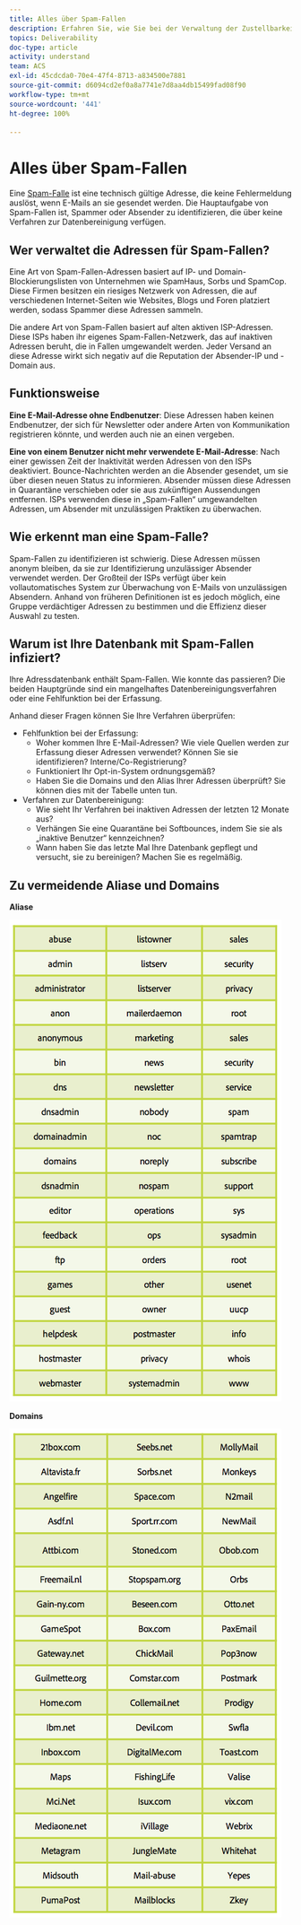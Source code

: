 ```yaml
---
title: Alles über Spam-Fallen
description: Erfahren Sie, wie Sie bei der Verwaltung der Zustellbarkeit Spam-Fallen identifizieren und vermeiden können.
topics: Deliverability
doc-type: article
activity: understand
team: ACS
exl-id: 45cdcda0-70e4-47f4-8713-a834500e7881
source-git-commit: d6094cd2ef0a8a7741e7d8aa4db15499fad08f90
workflow-type: tm+mt
source-wordcount: '441'
ht-degree: 100%

---
```


# Alles über Spam-Fallen

Eine [Spam-Falle](/help/metrics/spam-traps.md) ist eine technisch gültige Adresse, die keine Fehlermeldung auslöst, wenn E-Mails an sie gesendet werden. Die Hauptaufgabe von Spam-Fallen ist, Spammer oder Absender zu identifizieren, die über keine Verfahren zur Datenbereinigung verfügen.

## Wer verwaltet die Adressen für Spam-Fallen?

Eine Art von Spam-Fallen-Adressen basiert auf IP- und Domain-Blockierungslisten von Unternehmen wie SpamHaus, Sorbs und SpamCop. Diese Firmen besitzen ein riesiges Netzwerk von Adressen, die auf verschiedenen Internet-Seiten wie Websites, Blogs und Foren platziert werden, sodass Spammer diese Adressen sammeln.

Die andere Art von Spam-Fallen basiert auf alten aktiven ISP-Adressen. Diese ISPs haben ihr eigenes Spam-Fallen-Netzwerk, das auf inaktiven Adressen beruht, die in Fallen umgewandelt werden. Jeder Versand an diese Adresse wirkt sich negativ auf die Reputation der Absender-IP und -Domain aus.

## Funktionsweise

**Eine E-Mail-Adresse ohne Endbenutzer**: Diese Adressen haben keinen Endbenutzer, der sich für Newsletter oder andere Arten von Kommunikation registrieren könnte, und werden auch nie an einen vergeben.

**Eine von einem Benutzer nicht mehr verwendete E-Mail-Adresse**: Nach einer gewissen Zeit der Inaktivität werden Adressen von den ISPs deaktiviert. Bounce-Nachrichten werden an die Absender gesendet, um sie über diesen neuen Status zu informieren. Absender müssen diese Adressen in Quarantäne verschieben oder sie aus zukünftigen Aussendungen entfernen. ISPs verwenden diese in „Spam-Fallen“ umgewandelten Adressen, um Absender mit unzulässigen Praktiken zu überwachen.

## Wie erkennt man eine Spam-Falle?

Spam-Fallen zu identifizieren ist schwierig. Diese Adressen müssen anonym bleiben, da sie zur Identifizierung unzulässiger Absender verwendet werden. Der Großteil der ISPs verfügt über kein vollautomatisches System zur Überwachung von E-Mails von unzulässigen Absendern. Anhand von früheren Definitionen ist es jedoch möglich, eine Gruppe verdächtiger Adressen zu bestimmen und die Effizienz dieser Auswahl zu testen.

## Warum ist Ihre Datenbank mit Spam-Fallen infiziert?

Ihre Adressdatenbank enthält Spam-Fallen. Wie konnte das passieren? Die beiden Hauptgründe sind ein mangelhaftes Datenbereinigungsverfahren oder eine Fehlfunktion bei der Erfassung.

Anhand dieser Fragen können Sie Ihre Verfahren überprüfen:

* Fehlfunktion bei der Erfassung:
   * Woher kommen Ihre E-Mail-Adressen? Wie viele Quellen werden zur Erfassung dieser Adressen verwendet? Können Sie sie identifizieren? Interne/Co-Registrierung?
   * Funktioniert Ihr Opt-in-System ordnungsgemäß?
   * Haben Sie die Domains und den Alias Ihrer Adressen überprüft? Sie können dies mit der Tabelle unten tun.
* Verfahren zur Datenbereinigung:
   * Wie sieht Ihr Verfahren bei inaktiven Adressen der letzten 12 Monate aus?
   * Verhängen Sie eine Quarantäne bei Softbounces, indem Sie sie als „inaktive Benutzer“ kennzeichnen?
   * Wann haben Sie das letzte Mal Ihre Datenbank gepflegt und versucht, sie zu bereinigen? Machen Sie es regelmäßig.

## Zu vermeidende Aliase und Domains

**Aliase**

![](../../help/assets/aliases.png)

**Domains**

![](../../help/assets/domains.png)
